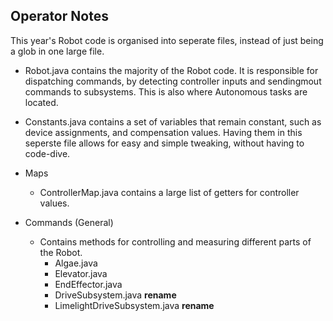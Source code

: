 ## Operator Notes
This year's Robot code is organised into seperate files, instead of just being a glob in one large file.
- Robot.java contains the majority of the Robot code. It is responsible for dispatching commands, by detecting controller inputs and sendingmout commands to subsystems. This is also where Autonomous tasks are located.
- Constants.java contains a set of variables that remain constant, such as device assignments, and compensation values. Having them in this seperste file allows for easy and simple tweaking, without having to code-dive.

- Maps
    - ControllerMap.java contains a large list of getters for controller values. 

- Commands (General)
    - Contains methods for controlling and measuring different parts of the Robot.
        - Algae.java
        - Elevator.java
        - EndEffector.java
        - DriveSubsystem.java **rename**
        - LimelightDriveSubsystem.java **rename**
